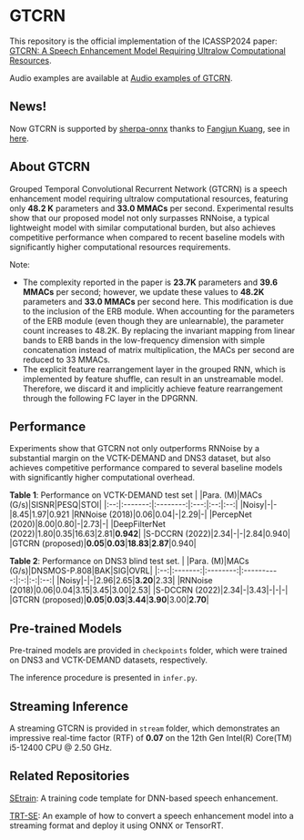 # GTCRN
This repository is the official implementation of the ICASSP2024 paper: [GTCRN: A Speech Enhancement Model Requiring Ultralow Computational Resources](https://ieeexplore.ieee.org/document/10448310). 

Audio examples are available at [Audio examples of GTCRN](https://htmlpreview.github.io/?https://github.com/Xiaobin-Rong/gtcrn_demo/blob/main/index.html).

## News!
Now GTCRN is supported by [sherpa-onnx](https://github.com/k2-fsa/sherpa-onnx) thanks to [Fangjun Kuang](https://github.com/csukuangfj), see in [here](https://github.com/k2-fsa/sherpa-onnx/pull/1977).

## About GTCRN
Grouped Temporal Convolutional Recurrent Network (GTCRN) is a speech enhancement model requiring ultralow computational resources, featuring only **48.2 K** parameters and **33.0 MMACs** per second.
Experimental results show that our proposed model not only surpasses RNNoise, a typical lightweight model with similar computational burden, 
but also achieves competitive performance when compared to recent baseline models with significantly higher computational resources requirements.

Note:
* The complexity reported in the paper is **23.7K** parameters and **39.6 MMACs** per second; however, we update these values to **48.2K** parameters and **33.0 MMACs** per second here. This modification is due to the inclusion of the ERB module. When accounting for the parameters of the ERB module (even though they are unlearnable), the parameter count increases to 48.2K. By replacing the invariant mapping from linear bands to ERB bands in the low-frequency dimension with simple concatenation instead of matrix multiplication, the MACs per second are reduced to 33 MMACs.
* The explicit feature rearrangement layer in the grouped RNN, which is implemented by feature shuffle, can result in an unstreamable model. Therefore, we discard it and implicitly achieve feature rearrangement through the following FC layer in the DPGRNN.

## Performance
Experiments show that GTCRN not only outperforms RNNoise by a substantial margin on the VCTK-DEMAND and DNS3 dataset, but also achieves competitive performance compared to several baseline models with significantly higher computational overhead.

**Table 1**: Performance on VCTK-DEMAND test set
|    |Para. (M)|MACs (G/s)|SISNR|PESQ|STOI|
|:--:|:-------:|:--------:|:---:|:--:|:--:|
|Noisy|-|-|8.45|1.97|0.921
|RNNoise (2018)|0.06|0.04|-|2.29|-|
|PercepNet (2020)|8.00|0.80|-|2.73|-|
|DeepFilterNet (2022)|1.80|0.35|16.63|2.81|**0.942**|
|S-DCCRN (2022)|2.34|-|-|2.84|0.940|
|GTCRN (proposed)|**0.05**|**0.03**|**18.83**|**2.87**|0.940|
<br>

**Table 2**: Performance on DNS3 blind test set.
|    |Para. (M)|MACs (G/s)|DNSMOS-P.808|BAK|SIG|OVRL|
|:--:|:-------:|:--------:|:----------:|:-:|:-:|:--:|
|Noisy|-|-|2.96|2.65|**3.20**|2.33|
|RNNoise (2018)|0.06|0.04|3.15|3.45|3.00|2.53|
|S-DCCRN (2022)|2.34|-|3.43|-|-|-|
|GTCRN (proposed)|**0.05**|**0.03**|**3.44**|**3.90**|3.00|**2.70**|

## Pre-trained Models
Pre-trained models are provided in `checkpoints` folder, which were trained on DNS3 and VCTK-DEMAND datasets, respectively.

The inference procedure is presented in `infer.py`.

## Streaming Inference
A streaming GTCRN is provided in `stream` folder, which demonstrates an impressive real-time factor (RTF) of **0.07** on the 12th Gen Intel(R) Core(TM) i5-12400 CPU @ 2.50 GHz.

## Related Repositories
[SEtrain](https://github.com/Xiaobin-Rong/SEtrain): A training code template for DNN-based speech enhancement.

[TRT-SE](https://github.com/Xiaobin-Rong/TRT-SE): An example of how to convert a speech enhancement model into a streaming format and deploy it using ONNX or TensorRT.
